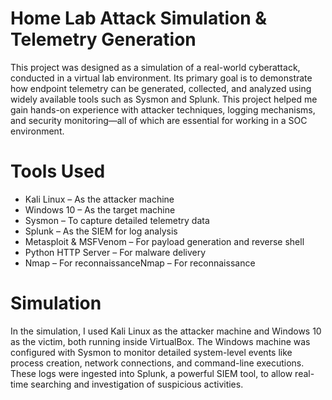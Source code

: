 # Home Lab Attack Simulation & Telemetry Generation
<p>This project was designed as a simulation of a real-world cyberattack, conducted in a virtual lab environment. Its primary goal is to demonstrate how endpoint telemetry can be generated, collected, and analyzed using widely available tools such as Sysmon and Splunk. This project helped me gain hands-on experience with attacker techniques, logging mechanisms, and security monitoring—all of which are essential for working in a SOC environment.</p>

# Tools Used
<ul>
  <li>Kali Linux – As the attacker machine</li>
  <li>Windows 10 – As the target machine</li>
  <li>Sysmon – To capture detailed telemetry data</li>
  <li>Splunk – As the SIEM for log analysis</li>
  <li>Metasploit & MSFVenom – For payload generation and reverse shell</li>
  <li>Python HTTP Server – For malware delivery</li>
  <li>Nmap – For reconnaissanceNmap – For reconnaissance</li>
</ul>

# Simulation
<p>In the simulation, I used Kali Linux as the attacker machine and Windows 10 as the victim, both running inside VirtualBox. The Windows machine was configured with Sysmon to monitor detailed system-level events like process creation, network connections, and command-line executions. These logs were ingested into Splunk, a powerful SIEM tool, to allow real-time searching and investigation of suspicious activities.</p>

